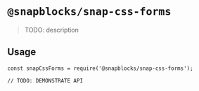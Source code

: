 # `@snapblocks/snap-css-forms`

> TODO: description

## Usage

```
const snapCssForms = require('@snapblocks/snap-css-forms');

// TODO: DEMONSTRATE API
```
